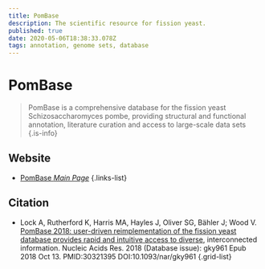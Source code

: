 ```yaml
---
title: PomBase
description: The scientific resource for fission yeast.
published: true
date: 2020-05-06T18:38:33.078Z
tags: annotation, genome sets, database
---
```


# PomBase

> PomBase is a comprehensive database for the fission yeast Schizosaccharomyces pombe, providing structural and functional annotation, literature curation and access to large-scale data sets
{.is-info}

 

## Website 

- [PomBase *Main Page*](https://www.pombase.org/)
 {.links-list}

## Citation

- Lock A, Rutherford K, Harris MA, Hayles J, Oliver SG, Bähler J; Wood V. [PomBase 2018: user-driven reimplementation of the fission yeast database provides rapid and intuitive access to diverse](https://academic.oup.com/nar/article/47/D1/D821/5128936), interconnected information. Nucleic Acids Res. 2018 (Database issue): gky961 Epub 2018 Oct 13. PMID:30321395 DOI:10.1093/nar/gky961
{.grid-list}
